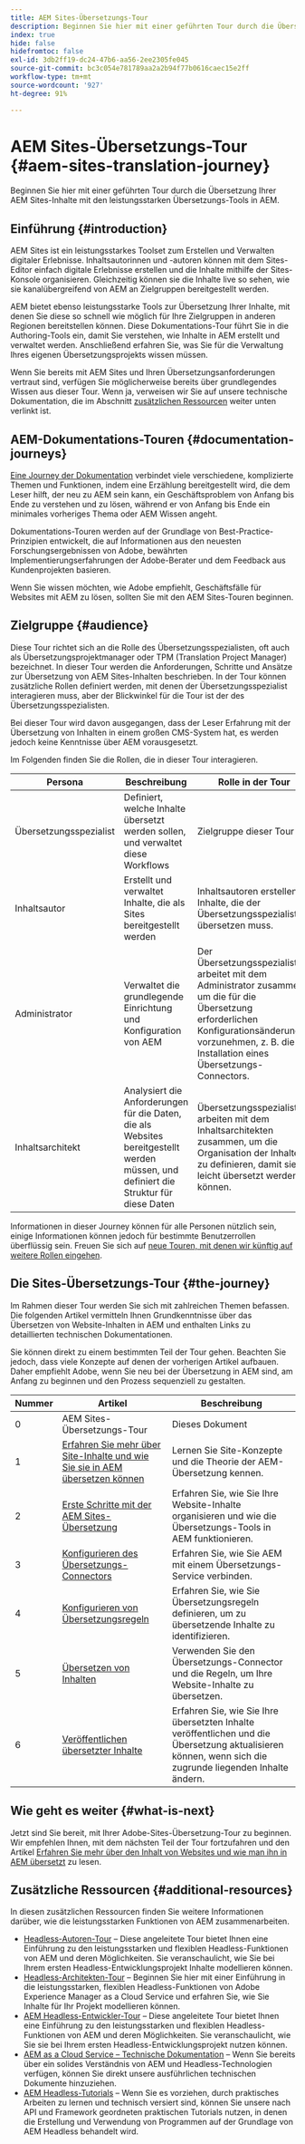 ```yaml
---
title: AEM Sites-Übersetzungs-Tour
description: Beginnen Sie hier mit einer geführten Tour durch die Übersetzung Ihrer AEM Sites-Inhalte mit den leistungsstarken Übersetzungs-Tools in AEM.
index: true
hide: false
hidefromtoc: false
exl-id: 3db2ff19-dc24-47b6-aa56-2ee2305fe045
source-git-commit: bc3c054e781789aa2a2b94f77b0616caec15e2ff
workflow-type: tm+mt
source-wordcount: '927'
ht-degree: 91%

---
```


# AEM Sites-Übersetzungs-Tour {#aem-sites-translation-journey}

Beginnen Sie hier mit einer geführten Tour durch die Übersetzung Ihrer AEM Sites-Inhalte mit den leistungsstarken Übersetzungs-Tools in AEM.

## Einführung {#introduction}

AEM Sites ist ein leistungsstarkes Toolset zum Erstellen und Verwalten digitaler Erlebnisse. Inhaltsautorinnen und -autoren können mit dem Sites-Editor einfach digitale Erlebnisse erstellen und die Inhalte mithilfe der Sites-Konsole organisieren. Gleichzeitig können sie die Inhalte live so sehen, wie sie kanalübergreifend von AEM an Zielgruppen bereitgestellt werden.

AEM bietet ebenso leistungsstarke Tools zur Übersetzung Ihrer Inhalte, mit denen Sie diese so schnell wie möglich für Ihre Zielgruppen in anderen Regionen bereitstellen können. Diese Dokumentations-Tour führt Sie in die Authoring-Tools ein, damit Sie verstehen, wie Inhalte in AEM erstellt und verwaltet werden. Anschließend erfahren Sie, was Sie für die Verwaltung Ihres eigenen Übersetzungsprojekts wissen müssen.

Wenn Sie bereits mit AEM Sites und Ihren Übersetzungsanforderungen vertraut sind, verfügen Sie möglicherweise bereits über grundlegendes Wissen aus dieser Tour. Wenn ja, verweisen wir Sie auf unsere technische Dokumentation, die im Abschnitt [zusätzlichen Ressourcen](#additional-resources) weiter unten verlinkt ist.

## AEM-Dokumentations-Touren {#documentation-journeys}

[Eine Journey der Dokumentation](/help/journey-documentation/documentation-journeys.md) verbindet viele verschiedene, komplizierte Themen und Funktionen, indem eine Erzählung bereitgestellt wird, die dem Leser hilft, der neu zu AEM sein kann, ein Geschäftsproblem von Anfang bis Ende zu verstehen und zu lösen, während er von Anfang bis Ende ein minimales vorheriges Thema oder AEM Wissen angeht.

Dokumentations-Touren werden auf der Grundlage von Best-Practice-Prinzipien entwickelt, die auf Informationen aus den neuesten Forschungsergebnissen von Adobe, bewährten Implementierungserfahrungen der Adobe-Berater und dem Feedback aus Kundenprojekten basieren.

Wenn Sie wissen möchten, wie Adobe empfiehlt, Geschäftsfälle für Websites mit AEM zu lösen, sollten Sie mit den AEM Sites-Touren beginnen.

## Zielgruppe {#audience}

Diese Tour richtet sich an die Rolle des Übersetzungsspezialisten, oft auch als Übersetzungsprojektmanager oder TPM (Translation Project Manager) bezeichnet. In dieser Tour werden die Anforderungen, Schritte und Ansätze zur Übersetzung von AEM Sites-Inhalten beschrieben. In der Tour können zusätzliche Rollen definiert werden, mit denen der Übersetzungsspezialist interagieren muss, aber der Blickwinkel für die Tour ist der des Übersetzungsspezialisten.

Bei dieser Tour wird davon ausgegangen, dass der Leser Erfahrung mit der Übersetzung von Inhalten in einem großen CMS-System hat, es werden jedoch keine Kenntnisse über AEM vorausgesetzt.

Im Folgenden finden Sie die Rollen, die in dieser Tour interagieren.

| Persona | Beschreibung | Rolle in der Tour |
|---|---|---|
| Übersetzungsspezialist | Definiert, welche Inhalte übersetzt werden sollen, und verwaltet diese Workflows | Zielgruppe dieser Tour |
| Inhaltsautor | Erstellt und verwaltet Inhalte, die als Sites bereitgestellt werden | Inhaltsautoren erstellen Inhalte, die der Übersetzungsspezialist übersetzen muss. |
| Administrator | Verwaltet die grundlegende Einrichtung und Konfiguration von AEM | Der Übersetzungsspezialist arbeitet mit dem Administrator zusammen, um die für die Übersetzung erforderlichen Konfigurationsänderungen vorzunehmen, z. B. die Installation eines Übersetzungs-Connectors. |
| Inhaltsarchitekt | Analysiert die Anforderungen für die Daten, die als Websites bereitgestellt werden müssen, und definiert die Struktur für diese Daten | Übersetzungsspezialisten arbeiten mit dem Inhaltsarchitekten zusammen, um die Organisation der Inhalte zu definieren, damit sie leicht übersetzt werden können. |

Informationen in dieser Journey können für alle Personen nützlich sein, einige Informationen können jedoch für bestimmte Benutzerrollen überflüssig sein. Freuen Sie sich auf [neue Touren, mit denen wir künftig auf weitere Rollen eingehen](/help/journey-documentation/documentation-journeys.md#journeys).

## Die Sites-Übersetzungs-Tour {#the-journey}

Im Rahmen dieser Tour werden Sie sich mit zahlreichen Themen befassen. Die folgenden Artikel vermitteln Ihnen Grundkenntnisse über das Übersetzen von Website-Inhalten in AEM und enthalten Links zu detaillierten technischen Dokumentationen.

Sie können direkt zu einem bestimmten Teil der Tour gehen. Beachten Sie jedoch, dass viele Konzepte auf denen der vorherigen Artikel aufbauen. Daher empfiehlt Adobe, wenn Sie neu bei der Übersetzung in AEM sind, am Anfang zu beginnen und den Prozess sequenziell zu gestalten.

| Nummer | Artikel | Beschreibung |
|---|---|---|
| 0 | AEM Sites-Übersetzungs-Tour | Dieses Dokument |
| 1 | [Erfahren Sie mehr über Site-Inhalte und wie Sie sie in AEM übersetzen können](learn-about.md) | Lernen Sie Site-Konzepte und die Theorie der AEM-Übersetzung kennen. |
| 2 | [Erste Schritte mit der AEM Sites-Übersetzung](getting-started.md) | Erfahren Sie, wie Sie Ihre Website-Inhalte organisieren und wie die Übersetzungs-Tools in AEM funktionieren. |
| 3 | [Konfigurieren des Übersetzungs-Connectors](configure-connector.md) | Erfahren Sie, wie Sie AEM mit einem Übersetzungs-Service verbinden. |
| 4 | [Konfigurieren von Übersetzungsregeln](translation-rules.md) | Erfahren Sie, wie Sie Übersetzungsregeln definieren, um zu übersetzende Inhalte zu identifizieren. |
| 5 | [Übersetzen von Inhalten](translate-content.md) | Verwenden Sie den Übersetzungs-Connector und die Regeln, um Ihre Website-Inhalte zu übersetzen. |
| 6 | [Veröffentlichen übersetzter Inhalte](publish-content.md) | Erfahren Sie, wie Sie Ihre übersetzten Inhalte veröffentlichen und die Übersetzung aktualisieren können, wenn sich die zugrunde liegenden Inhalte ändern. |

## Wie geht es weiter {#what-is-next}

Jetzt sind Sie bereit, mit Ihrer Adobe-Sites-Übersetzung-Tour zu beginnen. Wir empfehlen Ihnen, mit dem nächsten Teil der Tour fortzufahren und den Artikel [Erfahren Sie mehr über den Inhalt von Websites und wie man ihn in AEM übersetzt](learn-about.md) zu lesen.

## Zusätzliche Ressourcen {#additional-resources}

In diesen zusätzlichen Ressourcen finden Sie weitere Informationen darüber, wie die leistungsstarken Funktionen von AEM zusammenarbeiten.

* [Headless-Autoren-Tour](/help/journey-headless/author/overview.md) – Diese angeleitete Tour bietet Ihnen eine Einführung zu den leistungsstarken und flexiblen Headless-Funktionen von AEM und deren Möglichkeiten. Sie veranschaulicht, wie Sie bei Ihrem ersten Headless-Entwicklungsprojekt Inhalte modellieren können.
* [Headless-Architekten-Tour](/help/journey-headless/architect/overview.md) – Beginnen Sie hier mit einer Einführung in die leistungsstarken, flexiblen Headless-Funktionen von Adobe Experience Manager as a Cloud Service und erfahren Sie, wie Sie Inhalte für Ihr Projekt modellieren können.
* [AEM Headless-Entwickler-Tour](/help/journey-headless/developer/overview.md) – Diese angeleitete Tour bietet Ihnen eine Einführung zu den leistungsstarken und flexiblen Headless-Funktionen von AEM und deren Möglichkeiten. Sie veranschaulicht, wie Sie sie bei Ihrem ersten Headless-Entwicklungsprojekt nutzen können.
* [AEM as a Cloud Service – Technische Dokumentation](https://experienceleague.adobe.com/docs/experience-manager-cloud-service.html?lang=de) – Wenn Sie bereits über ein solides Verständnis von AEM und Headless-Technologien verfügen, können Sie direkt unsere ausführlichen technischen Dokumente hinzuziehen.
* [AEM Headless-Tutorials](https://experienceleague.adobe.com/docs/experience-manager-learn/getting-started-with-aem-headless/overview.html?lang=de) – Wenn Sie es vorziehen, durch praktisches Arbeiten zu lernen und technisch versiert sind, können Sie unsere nach API und Framework geordneten praktischen Tutorials nutzen, in denen die Erstellung und Verwendung von Programmen auf der Grundlage von AEM Headless behandelt wird.
